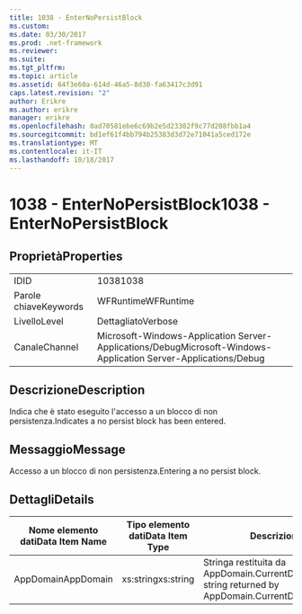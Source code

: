 ```yaml
---
title: 1038 - EnterNoPersistBlock
ms.custom: 
ms.date: 03/30/2017
ms.prod: .net-framework
ms.reviewer: 
ms.suite: 
ms.tgt_pltfrm: 
ms.topic: article
ms.assetid: 64f3e60a-614d-46a5-8d30-fa63417c3d91
caps.latest.revision: "2"
author: Erikre
ms.author: erikre
manager: erikre
ms.openlocfilehash: 0ad70581ebe6c69b2e5d23302f9c77d208fbb1a4
ms.sourcegitcommit: bd1ef61f4bb794b25383d3d72e71041a5ced172e
ms.translationtype: MT
ms.contentlocale: it-IT
ms.lasthandoff: 10/18/2017
---
```

# <a name="1038---enternopersistblock"></a><span data-ttu-id="5a414-102">1038 - EnterNoPersistBlock</span><span class="sxs-lookup"><span data-stu-id="5a414-102">1038 - EnterNoPersistBlock</span></span>
## <a name="properties"></a><span data-ttu-id="5a414-103">Proprietà</span><span class="sxs-lookup"><span data-stu-id="5a414-103">Properties</span></span>  
  
|||  
|-|-|  
|<span data-ttu-id="5a414-104">ID</span><span class="sxs-lookup"><span data-stu-id="5a414-104">ID</span></span>|<span data-ttu-id="5a414-105">1038</span><span class="sxs-lookup"><span data-stu-id="5a414-105">1038</span></span>|  
|<span data-ttu-id="5a414-106">Parole chiave</span><span class="sxs-lookup"><span data-stu-id="5a414-106">Keywords</span></span>|<span data-ttu-id="5a414-107">WFRuntime</span><span class="sxs-lookup"><span data-stu-id="5a414-107">WFRuntime</span></span>|  
|<span data-ttu-id="5a414-108">Livello</span><span class="sxs-lookup"><span data-stu-id="5a414-108">Level</span></span>|<span data-ttu-id="5a414-109">Dettagliato</span><span class="sxs-lookup"><span data-stu-id="5a414-109">Verbose</span></span>|  
|<span data-ttu-id="5a414-110">Canale</span><span class="sxs-lookup"><span data-stu-id="5a414-110">Channel</span></span>|<span data-ttu-id="5a414-111">Microsoft-Windows-Application Server-Applications/Debug</span><span class="sxs-lookup"><span data-stu-id="5a414-111">Microsoft-Windows-Application Server-Applications/Debug</span></span>|  
  
## <a name="description"></a><span data-ttu-id="5a414-112">Descrizione</span><span class="sxs-lookup"><span data-stu-id="5a414-112">Description</span></span>  
 <span data-ttu-id="5a414-113">Indica che è stato eseguito l'accesso a un blocco di non persistenza.</span><span class="sxs-lookup"><span data-stu-id="5a414-113">Indicates a no persist block has been entered.</span></span>  
  
## <a name="message"></a><span data-ttu-id="5a414-114">Messaggio</span><span class="sxs-lookup"><span data-stu-id="5a414-114">Message</span></span>  
 <span data-ttu-id="5a414-115">Accesso a un blocco di non persistenza.</span><span class="sxs-lookup"><span data-stu-id="5a414-115">Entering a no persist block.</span></span>  
  
## <a name="details"></a><span data-ttu-id="5a414-116">Dettagli</span><span class="sxs-lookup"><span data-stu-id="5a414-116">Details</span></span>  
  
|<span data-ttu-id="5a414-117">Nome elemento dati</span><span class="sxs-lookup"><span data-stu-id="5a414-117">Data Item Name</span></span>|<span data-ttu-id="5a414-118">Tipo elemento dati</span><span class="sxs-lookup"><span data-stu-id="5a414-118">Data Item Type</span></span>|<span data-ttu-id="5a414-119">Descrizione</span><span class="sxs-lookup"><span data-stu-id="5a414-119">Description</span></span>|  
|--------------------|--------------------|-----------------|  
|<span data-ttu-id="5a414-120">AppDomain</span><span class="sxs-lookup"><span data-stu-id="5a414-120">AppDomain</span></span>|<span data-ttu-id="5a414-121">xs:string</span><span class="sxs-lookup"><span data-stu-id="5a414-121">xs:string</span></span>|<span data-ttu-id="5a414-122">Stringa restituita da AppDomain.CurrentDomain.FriendlyName.</span><span class="sxs-lookup"><span data-stu-id="5a414-122">The string returned by AppDomain.CurrentDomain.FriendlyName.</span></span>|
